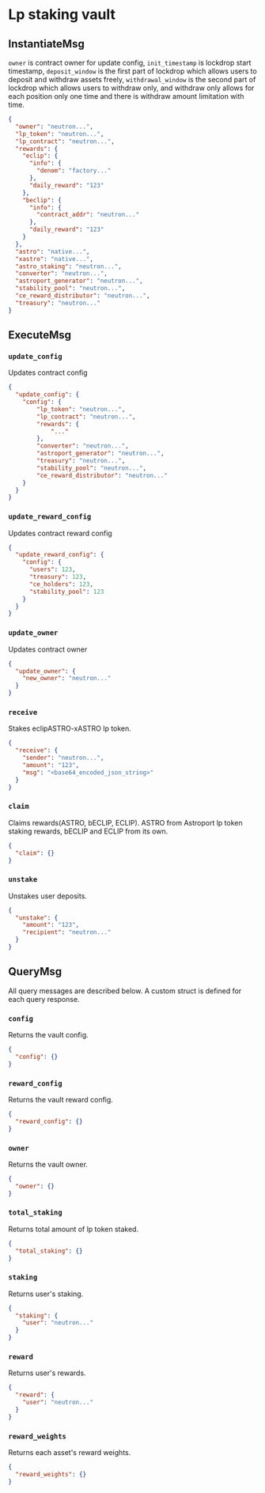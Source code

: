 # Lp staking vault

## InstantiateMsg

`owner` is contract owner for update config, `init_timestamp` is lockdrop start timestamp, `deposit_window` is the first part of lockdrop which allows users to deposit and withdraw assets freely, `withdrawal_window` is the second part of lockdrop which allows users to withdraw only, and withdraw only allows for each position only one time and there is withdraw amount limitation with time.

```json
{
  "owner": "neutron...",
  "lp_token": "neutron...",
  "lp_contract": "neutron...",
  "rewards": {
    "eclip": {
      "info": {
        "denom": "factory..."
      },
      "daily_reward": "123"
    },
    "beclip": {
      "info": {
        "contract_addr": "neutron..."
      },
      "daily_reward": "123"
    }
  },
  "astro": "native...",
  "xastro": "native...",
  "astro_staking": "neutron...",
  "converter": "neutron...",
  "astroport_generator": "neutron...",
  "stability_pool": "neutron...",
  "ce_reward_distributor": "neutron...",
  "treasury": "neutron..."
}
```

## ExecuteMsg

### `update_config`

Updates contract config

```json
{
  "update_config": {
    "config": {
        "lp_token": "neutron...",
        "lp_contract": "neutron...",
        "rewards": {
            "..."
        },
        "converter": "neutron...",
        "astroport_generator": "neutron...",
        "treasury": "neutron...",
        "stability_pool": "neutron...",
        "ce_reward_distributor": "neutron..."
    }
  }
}
```

### `update_reward_config`

Updates contract reward config

```json
{
  "update_reward_config": {
    "config": {
      "users": 123,
      "treasury": 123,
      "ce_holders": 123,
      "stability_pool": 123
    }
  }
}
```

### `update_owner`

Updates contract owner

```json
{
  "update_owner": {
    "new_owner": "neutron..."
  }
}
```

### `receive`

Stakes eclipASTRO-xASTRO lp token.

```json
{
  "receive": {
    "sender": "neutron...",
    "amount": "123",
    "msg": "<base64_encoded_json_string>"
  }
}
```

### `claim`

Claims rewards(ASTRO, bECLIP, ECLIP). ASTRO from Astroport lp token staking rewards, bECLIP and ECLIP from its own.

```json
{
  "claim": {}
}
```

### `unstake`

Unstakes user deposits.

```json
{
  "unstake": {
    "amount": "123",
    "recipient": "neutron..."
  }
}
```

## QueryMsg

All query messages are described below. A custom struct is defined for each query response.

### `config`

Returns the vault config.

```json
{
  "config": {}
}
```

### `reward_config`

Returns the vault reward config.

```json
{
  "reward_config": {}
}
```

### `owner`

Returns the vault owner.

```json
{
  "owner": {}
}
```

### `total_staking`

Returns total amount of lp token staked.

```json
{
  "total_staking": {}
}
```

### `staking`

Returns user's staking.

```json
{
  "staking": {
    "user": "neutron..."
  }
}
```

### `reward`

Returns user's rewards.

```json
{
  "reward": {
    "user": "neutron..."
  }
}
```

### `reward_weights`

Returns each asset's reward weights.

```json
{
  "reward_weights": {}
}
```
